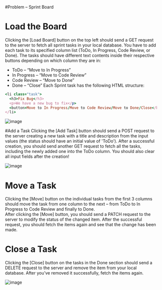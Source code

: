 #Problem – Sprint Board

# Load the Board
Clicking the [Load Board] button on the top left should send a GET request to the server to fetch all sprint tasks in your local database. You have to add each task to its specified column list (ToDo, In Progress, Code Review, or Done). The tasks should have different text contents inside their respective buttons depending on which column they are in:
-	ToDo – “Move to In Progress”
-	In Progress – “Move to Code Review”
-	Code Review – “Move to Done”
-	Done – “Close”
Each Sprint task has the following HTML structure:

```ruby
<li class="task">
  <h3>Fix Bug</h3>
  <p>We have a new bug to fix</p>
  <button>Move to In Progress/Move to Code Review/Move to Done/Close</button>
</li>
```

![image](https://github.com/Nedanovx/SoftUni/assets/107359038/aa6e6175-ed95-4663-907d-1d9203d46ca7)

#Add a Task
Clicking the [Add Task] button should send a POST request to the server creating a new task with a title and description from the input values (the status should have an initial value of 'ToDo'). After a successful creation, you should send another GET request to fetch all the tasks, including the newly added one into the ToDo column. You should also clear all input fields after the creation!

![image](https://github.com/Nedanovx/SoftUni/assets/107359038/f839899b-2248-4aa3-85c0-5917846b5c36)


# Move a Task
Clicking the [Move] button on the individual tasks from the first 3 columns should move the task from one column to the next – from ToDo to In Progress to Code Review and finally to Done.</br>
After clicking the [Move] button, you should send a PATCH request to the server to modify the status of the changed item. After the successful request, you should fetch the items again and see that the change has been made.

# Close a Task
Clicking the [Close] button on the tasks in the Done section should send a DELETE request to the server and remove the item from your local database. After you’ve removed it successfully, fetch the items again.

![image](https://github.com/Nedanovx/SoftUni/assets/107359038/9174c8c4-8cfa-4a60-a23c-ec833a634103)
